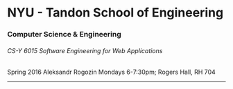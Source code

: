 # NYU - Tandon School of Engineering
### Computer Science & Engineering
###### CS-Y 6015 Software Engineering for Web Applications

Spring 2016
Aleksandr Rogozin
Mondays 6-7:30pm; Rogers Hall, RH 704

---
